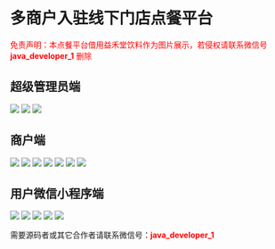 # 多商户入驻线下门店点餐平台

<font color="red">免责声明：本点餐平台借用益禾堂饮料作为图片展示，若侵权请联系微信号 **java_developer_1** 删除</font>

## 超级管理员端

![](./img/admin/01.jpg)
![](./img/admin/02.jpg)
![](./img/admin/03.jpg)

## 商户端
![](./img/enterprise/02.jpg)
![](./img/enterprise/03.jpg)
![](./img/enterprise/04.jpg)
![](./img/enterprise/05.jpg)
![](./img/enterprise/06.jpg)
![](./img/enterprise/07.jpg)
![](./img/enterprise/08.jpg)

## 用户微信小程序端

![](./img/user/01.jpg)
![](./img/user/02.jpg)
![](./img/user/03.jpg)
![](./img/user/04.jpg)
![](./img/user/05.jpg)



需要源码者或其它合作者请联系微信号：<font color="red">**java_developer_1**</font>